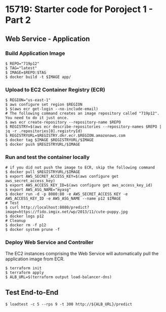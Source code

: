 # 15719: Starter code for Poroject 1 - Part 2
## Web Service - Application
### Build Application Image
```
$ REPO="719p12"
$ TAG="latest"
$ IMAGE=$REPO:$TAG
$ docker build -t $IMAGE app/
```

### Upload to EC2 Container Registry (ECR)
```
$ REGION="us-east-1"
$ aws configure set region $REGION
$ $(aws ecr get-login --no-include-email)
# The following command creates an image repository called "719p12". You need to do it just once.
$ aws ecr create-repository --repository-name $REPO
$ REGISTRY=$(aws ecr describe-repositories --repository-names $REPO | jq -r .repositories[0].registryId)
$ REGISTRYURL=$REGISTRY.dkr.ecr.$REGION.amazonaws.com
$ docker tag $IMAGE $REGISTRYURL/$IMAGE
$ docker push $REGISTRYURL/$IMAGE
```

### Run and test the container locally
```
# if you did not push the image to ECR, skip the following command
$ docker pull $REGISTRYURL/$IMAGE
$ export AWS_SECRET_ACCESS_KEY=$(aws configure get aws_secret_access_key)
$ export AWS_ACCESS_KEY_ID=$(aws configure get aws_access_key_id)
$ export AWS_ASG_NAME="myasg"
$ docker run -d -p 8080:80 -e AWS_SECRET_ACCESS_KEY -e AWS_ACCESS_KEY_ID -e AWS_ASG_NAME --name p12 $IMAGE
# Test
$ curl http://localhost:8080/predict?image=https://fido.imgix.net/wp/2013/11/cute-puppy.jpg
$ docker logs p12
# Cleanup
$ docker rm -f p12
$ docker system prune -f
```
### Deploy Web Service and Controller
The EC2 instances comprising the Web Service will automatically pull the application image from ECR.
```
$ terraform init
$ terraform apply
$ ALB_URL=$(terraform output load-balancer-dns)
```
## Test End-to-End
```
$ loadtest -c 5 --rps 9 -t 300 http://${ALB_URL}/predict
```

